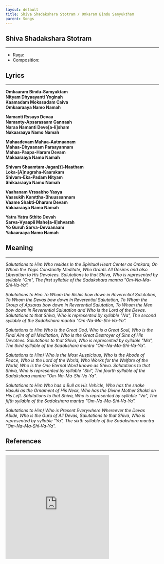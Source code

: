 ```yaml
---
layout: default
title: Shiva Shadakshara Stotram / Omkaram Bindu Samyuktham
parent: Songs
---
```


## Shiva Shadakshara Stotram
---
- Raga: 
- Composition: 

## Lyrics
---

<p>
    <strong>
        Omkaaram Bindu-Samyuktam <br>Nityam Dhyaayanti Yoginah
        <br>
        Kaamadam Mokssadam Caiva <br>Omkaaraaya Namo Namah
    </strong>
</p>

<p>
    <strong>
        Namanti Rssayo Devaa <br>Namanty-Apsarasaam Gannaah
        <br>
        Naraa Namanti Deve[a-Ii]sham <br>Nakaaraaya Namo Namah
    </strong>
</p>

<p>
    <strong>
        Mahaadevam Mahaa-Aatmaanam <br>Mahaa-Dhyaanam Paraayannam
        <br>
        Mahaa-Paapa-Haram Devam <br>Makaaraaya Namo Namah
    </strong>
</p>

<p>
    <strong>
        Shivam Shaamtam Jagan[t]-Naatham <br>Loka-[A]nugraha-Kaarakam
        <br>
        Shivam-Eka-Padam Nityam <br>Shikaaraaya Namo Namah
    </strong>
</p>

<p>
    <strong>
        Vaahanam Vrssabho Yasya <br>Vaasukih Kamttha-Bhuussannam
        <br>
        Vaame Shakti-Dharam Devam <br>Vakaaraaya Namo Namah
    </strong>
</p>

<p>
    <strong>
        Yatra Yatra Sthito Devah <br>Sarva-Vyaapii Mahe[a-Ii]shvarah
        <br>
        Yo Guruh Sarva-Devaanaam <br>Yakaaraaya Namo Namah
    </strong>
</p>

## Meaning
---

<p>
    <em>
        Salutations to Him Who resides In the Spiritual Heart Center as Omkara, On Whom the Yogis Constantly Meditate, Who Grants All Desires and also Liberation to His Devotees.
        Salutations to that Shiva, Who is represented by syllable "Om", The first syllable of the Sadakshara mantra "Om-Na-Ma-Shi-Va-Ya".
    </em>
</p>

<p>
    <em>
        Salutations to Him To Whom the Rishis bow down in Reverential Salutation, To Whom the Devas bow down in Reverential Salutation, To Whom the Group of Apsaras bow down in Reverential Salutation, To Whom the Men bow down in Reverential Salutation and Who is the Lord of the Devas.
        Salutations to that Shiva, Who is represented by syllable "Na", The second syllable of the Sadakshara mantra "Om-Na-Ma-Shi-Va-Ya".
    </em>
</p>

<p>
    <em>
    Salutations to Him Who is the Great God, Who is a Great Soul, Who is the Final Aim of all Meditation, Who is the Great Destroyer of Sins of His Devotees.
    Salutations to that Shiva, Who is represented by syllable "Ma", The third syllable of the Sadakshara mantra "Om-Na-Ma-Shi-Va-Ya".
    </em>
</p>

<p>
    <em>
        Salutations to Him) Who is the Most Auspicious, Who is the Abode of Peace, Who is the Lord of the World, Who Works for the Welfare of the World, Who is the One Eternal Word known as Shiva.
        Salutations to that Shiva, Who is represented by syllable "Shi", The fourth syllable of the Sadakshara mantra "Om-Na-Ma-Shi-Va-Ya".
    </em>
</p>

<p>
    <em>
        Salutations to Him Who has a Bull as His Vehicle, Who has the snake Vasuki as the Ornament of His Neck, Who has the Divine Mother Shakti on His Left.
        Salutations to that Shiva, Who is represented by syllable "Va", The fifth syllable of the Sadakshara mantra "Om-Na-Ma-Shi-Va-Ya".
    </em>
</p>

<p>
    <em>
        Salutations to Him) Who is Present Everywhere Whereever the Devas Abide, Who is the Guru of All Devas,
        Salutations to that Shiva, Who is represented by syllable "Ya", The sixth syllable of the Sadakshara mantra "Om-Na-Ma-Shi-Va-Ya".
    </em>
</p>

## References
---
<iframe width="340" height="340" src="https://www.youtube-nocookie.com/embed/Paab4IlspnI" frameborder="0" allow="accelerometer; autoplay; clipboard-write; encrypted-media; gyroscope; picture-in-picture" allowfullscreen></iframe>
